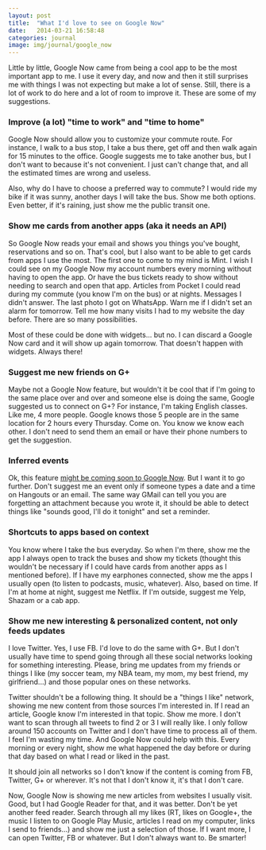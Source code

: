 ```yaml
---
layout: post
title:  "What I'd love to see on Google Now"
date:   2014-03-21 16:58:48
categories: journal
image: img/journal/google_now
---
```


Little by little, Google Now came from being a cool app to be the most important app to me. I use it every day, and now and then it still surprises me with things I was not expecting but make a lot of sense. Still, there is a lot of work to do here and a lot of room to improve it. These are some of my suggestions.


### Improve (a lot) "time to work" and "time to home"

Google Now should allow you to customize your commute route. For instance, I walk to a bus stop, I take a bus there, get off and then walk again for 15 minutes to the office. Google suggests me to take another bus, but I don't want to because it's not convenient. I just can't change that, and all the estimated times are wrong and useless.

Also, why do I have to choose a preferred way to commute? I would ride my bike if it was sunny, another days I will take the bus. Show me both options. Even better, if it's raining, just show me the public transit one.

### Show me cards from another apps (aka it needs an API)
So Google Now reads your email and shows you things you've bought, reservations and so on. That's cool, but I also want to be able to get cards from apps I use the most. The first one to come to my mind is Mint. I wish I could see on my Google Now my account numbers every morning without having to open the app. Or have the bus tickets ready to show without needing to search and open that app. Articles from Pocket I could read during my commute (you know I'm on the bus) or at nights. Messages I didn't answer. The last photo I got on WhatsApp. Warn me if I didn't set an alarm for tomorrow. Tell me how many visits I had to my website the day before. There are so many possibilities.

Most of these could be done with widgets... but no. I can discard a Google Now card and it will show up again tomorrow. That doesn't happen with widgets. Always there!

### Suggest me new friends on G+
Maybe not a Google Now feature, but wouldn't it be cool that if I'm going to the same place over and over and someone else is doing the same, Google suggested us to connect on G+? For instance, I'm taking English classes. Like me, 4 more people. Google knows those 5 people are in the same location for 2 hours every Thursday. Come on. You know we know each other. I don't need to send them an email or have their phone numbers to get the suggestion.

### Inferred events
Ok, this feature [might be coming soon to Google Now](http://www.androidpolice.com/2014/03/21/rumor-with-inferred-events-google-now-will-find-possible-events-in-google-apps-ask-to-create-calendar-entries-apk-teardown/). But I want it to go further. Don't suggest me an event only if someone types a date and a time on Hangouts or an email. The same way GMail can tell you you are forgetting an attachment because you wrote it, it should be able to detect things like "sounds good, I'll do it tonight" and set a reminder.

### Shortcuts to apps based on context
You know where I take the bus everyday. So when I'm there, show me the app I always open to track the buses and show my tickets (thought this wouldn't be necessary if I could have cards from another apps as I mentioned before). If I have my earphones connected, show me the apps I usually open (to listen to podcasts, music, whatever). Also, based on time. If I'm at home at night, suggest me Netflix. If I'm outside, suggest me Yelp, Shazam or a cab app.

### Show me new interesting & personalized content, not only feeds updates
I love Twitter. Yes, I use FB. I'd love to do the same with G+. But I don't usually have time to spend going through all these social networks looking for something interesting. Please, bring me updates from my friends or things I like (my soccer team, my NBA team, my mom, my best friend, my girlfriend...) and those popular ones on these networks.

Twitter shouldn't be a following thing. It should be a "things I like" network, showing me new content from those sources I'm interested in. If I read an article, Google know I'm interested in that topic. Show me more. I don't want to scan through all tweets to find 2 or 3 I will really like. I only follow around 150 accounts on Twitter and I don't have time to process all of them. I feel I'm wasting my time. And Google Now could help with this. Every morning or every night, show me what happened the day before or during that day based on what I read or liked in the past.

It should join all networks so I don't know if the content is coming from FB, Twitter, G+ or wherever. It's not that I don't know it, it's that I don't care.

Now, Google Now is showing me new articles from websites I usually visit. Good, but I had Google Reader for that, and it was better. Don't be yet another feed reader. Search through all my likes (RT, likes on Google+, the music I listen to on Google Play Music, articles I read on my computer, links I send to friends...) and show me just a selection of those. If I want more, I can open Twitter, FB or whatever. But I don't always want to. Be smarter!﻿